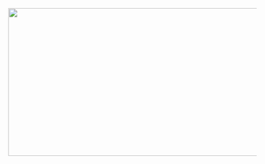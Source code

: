 <a href="https://github.com/devxb/gitanimals">
<img
  src="https://render.gitanimals.org/farms/dalramjwi"
  width="900"
  height="300"
/>
</a>

